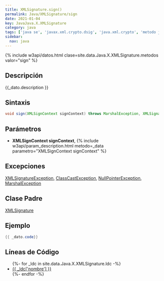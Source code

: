 ```yaml
---
title: XMLSignature.sign()
permalink: Java/XMLSignature/sign
date: 2021-01-04
key: JavaJava.X.XMLSignature
category: java
tags: ['java se', 'javax.xml.crypto.dsig', 'java.xml.crypto', 'metodo java', 'Java 1.6']
sidebar: 
  nav: java
---
```


{% include w3api/datos.html clase=site.data.Java.X.XMLSignature.metodos valor="sign" %}

## Descripción
{{_dato.description }}

## Sintaxis
~~~java
void sign(XMLSignContext signContext) throws MarshalException, XMLSignatureException
~~~

## Parámetros
* **XMLSignContext signContext**,  {% include w3api/param_description.html metodo=_data parametro="XMLSignContext signContext" %}

## Excepciones
[XMLSignatureException](/Java/XMLSignatureException/), [ClassCastException](/Java/ClassCastException/), [NullPointerException](/Java/NullPointerException/), [MarshalException](/Java/MarshalException/)

## Clase Padre
[XMLSignature](/Java/XMLSignature/)

## Ejemplo
~~~java
{{ _dato.code}}
~~~

## Líneas de Código
<ul>
{%- for _ldc in site.data.Java.X.XMLSignature.ldc -%}
   <li>
       <a href="{{_ldc['url'] }}">{{ _ldc['nombre'] }}</a>
   </li>
{%- endfor -%}
</ul>
